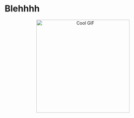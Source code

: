 <h1>Blehhhh</h1>

<div align="center">
  <img src="[https://64.media.tumblr.com/8c2c217d7bd6b177c12149a4b2921f00/4e3e095f686f9c60-65/s500x750/5a28bfaa3508b5fda1bff9988daf47217e773c33.gif](https://media.tenor.com/Fm-sm23FzVQAAAAM/dizzy-teto.gif](https://media.tenor.com/Fm-sm23FzVQAAAAM/dizzy-teto.gif)" width="300" alt="Cool GIF" />
